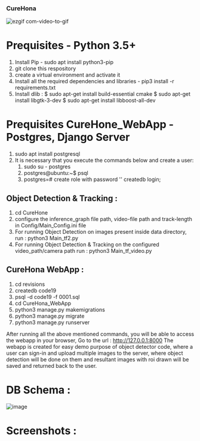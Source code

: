 ### CureHona

![ezgif com-video-to-gif](https://user-images.githubusercontent.com/21499789/79097663-e84d8580-7d7d-11ea-8f92-f5b122571370.gif)

# Prequisites - Python 3.5+
1. Install Pip - sudo apt install python3-pip
2. git clone this respository
3. create a virtual environment and activate it
4. Install all the required dependencies and libraries - pip3 install -r requirements.txt
5. Install dlib : 
    $ sudo apt-get install build-essential cmake
    $ sudo apt-get install libgtk-3-dev
    $ sudo apt-get install libboost-all-dev

# Prequisites CureHone_WebApp - Postgres, Django Server
1. sudo apt install postgresql 
2. It is necessary that you execute the commands below and create a user:
      1.  sudo su - postgres 
      2. postgres@ubuntu:~$ psql 
      3. postgres=# create role <username> with password '<password>' createdb login;
    
## Object Detection & Tracking : 
1. cd CureHone
2. configure the inference_graph file path, video-file path and track-length in Config/Main_Config.ini file
3. For running Object Detection on images present inside data directory, run : python3 Main_tf2.py
4. For running Object Detection & Tracking on the configured video_path/camera path run : python3 Main_tf_video.py

## CureHona WebApp :
1. cd revisions
2. createdb code19
3. psql -d code19 -f 0001.sql
4. cd CureHona_WebApp
5. python3 manage.py makemigrations
6. python3 manage.py migrate
7. python3 manage.py runserver

After running all the above mentioned commands, you will be able to access the webapp in your browser,
Go to the url : http://127.0.0.1:8000
The webapp is created for easy demo purpose of object detector code, where a user can sign-in and upload multiple images to the server, where object detection will be done on them and resultant images with roi drawn will be saved and returned back to the user.

# DB Schema : 

![image](https://user-images.githubusercontent.com/21499789/79097322-1a121c80-7d7d-11ea-931c-b6f778d64479.png)

# Screenshots : 

